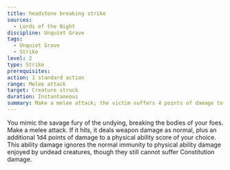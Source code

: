 ```yaml
---
title: headstone breaking strike
sources:
  - Lords of the Night
discipline: Unquiet Grave
tags:
  - Unquiet Grave
  - Strike
level: 2
type: Strike
prerequisites:
action: 1 standard action
range: Melee attack
target: Creature struck
duration: Instantaneous
summary: Make a melee attack; the victim suffers 4 points of damage to a physical ability score. This ignores undead immunity.
---
```


You mimic the savage fury of the undying, breaking the bodies of your foes. Make a melee attack. If it hits, it deals weapon damage as normal, plus an additional 1d4 points of damage to a physical ability score of your choice. This ability damage ignores the normal immunity to physical ability damage enjoyed by undead creatures, though they still cannot suffer Constitution damage.
